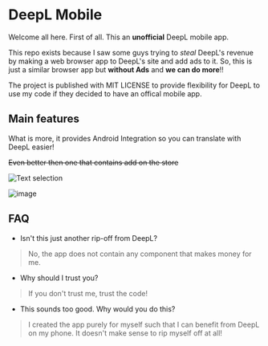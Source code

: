 # DeepL Mobile

Welcome all here. First of all. This an **unofficial** DeepL mobile app.

This repo exists because I saw some guys trying to *steal* DeepL's revenue by making a web browser app to DeepL's site and add ads to it. So, this is just a similar browser app but **without Ads** and **we can do more**!!

The project is published with MIT LICENSE to provide flexibility for DeepL to use my code if they decided to have an offical mobile app.

## Main features

What is more, it provides Android Integration so you can translate with DeepL easier!

~~Even better then one that contains add on the store~~

![Text selection](https://user-images.githubusercontent.com/11574467/105715848-d2562d80-5f69-11eb-81f0-46c36db82228.png)

![image](https://user-images.githubusercontent.com/11574467/105727913-48ad5c80-5f77-11eb-9d52-9111c737e2d8.png)

## FAQ

- Isn't this just another rip-off from DeepL?

> No, the app does not contain any component that makes money for me.

- Why should I trust you?

> If you don't trust me, trust the code!

- This sounds too good. Why would you do this?

> I created the app purely for myself such that I can benefit from DeepL on my phone. It doesn't make sense to rip myself off at all!
